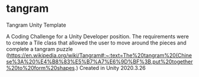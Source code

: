 # tangram
Tangram Unity Template

A Coding Challenge for a Unity Developer position. 
The requirements were to create a Tile class that allowed the user to move around the pieces and complete a tangram puzzle (https://en.wikipedia.org/wiki/Tangram#:~:text=The%20tangram%20(Chinese%3A%20%E4%B8%83%E5%B7%A7%E6%9D%BF%3B,put%20together%20to%20form%20shapes.)
Created in Unity 2020.3.26

